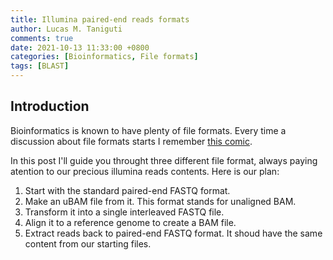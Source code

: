 ```yaml
---
title: Illumina paired-end reads formats
author: Lucas M. Taniguti
comments: true
date: 2021-10-13 11:33:00 +0800
categories: [Bioinformatics, File formats]
tags: [BLAST]
---
```


## Introduction

Bioinformatics is known to have plenty of file formats. Every time a discussion about file formats starts I remember [this comic](http://www.niso.org/sites/default/files/inline-images/How%20Standards%20Proliferate%20%281%29.png).

In this post I'll guide you throught three different file format, always paying atention to our precious illumina reads contents. Here is our plan:

1. Start with the standard paired-end FASTQ format.
2. Make an uBAM file from it. This format stands for unaligned BAM.
3. Transform it into a single interleaved FASTQ file.
4. Align it to a reference genome to create a BAM file.
5. Extract reads back to paired-end FASTQ format. It shoud have the same content from our starting files.